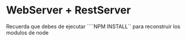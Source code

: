# WebServer + RestServer

Recuerda que debes de ejecutar ````NPM INSTALL`` para reconstruir los modulos de node